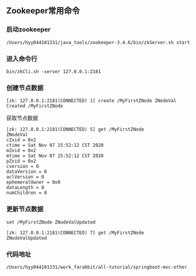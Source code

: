 ## Zookeeper常用命令

### 启动zookeeper
```
/Users/hyy044101331/java_tools/zookeeper-3.4.6/bin/zkServer.sh start
```

### 进入命令行
```
bin/zkCli.sh -server 127.0.0.1:2181
```

### 创建节点数据

```
[zk: 127.0.0.1:2181(CONNECTED) 1] create /MyFirstZNode ZNodeVal
Created /MyFirstZNode
```

获取节点数据
```
[zk: 127.0.0.1:2181(CONNECTED) 5] get /MyFirstZNode
ZNodeVal
cZxid = 0x2
ctime = Sat Nov 07 15:52:12 CST 2020
mZxid = 0x2
mtime = Sat Nov 07 15:52:12 CST 2020
pZxid = 0x2
cversion = 0
dataVersion = 0
aclVersion = 0
ephemeralOwner = 0x0
dataLength = 8
numChildren = 0
```

### 更新节点数据
```
set /MyFirstZNode ZNodeValUpdated

[zk: 127.0.0.1:2181(CONNECTED) 7] get /MyFirstZNode                
ZNodeValUpdated
```

### 代码地址
```
/Users/hyy044101331/work_farabbit/all-tutorial/springboot-mvc-other
```